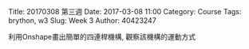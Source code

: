 Title: 20170308 第三週
Date: 2017-03-08 11:00
Category: Course
Tags: brython, w3
Slug: Week 3
Author: 40423247

<p>利用Onshape畫出簡單的四連桿機構, 觀察該機構的運動方式</p>
